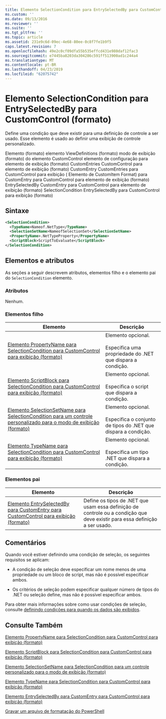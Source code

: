 ```yaml
---
title: Elemento SelectionCondition para EntrySelectedBy para CustomControl (formato) | Microsoft Docs
ms.custom: ''
ms.date: 09/13/2016
ms.reviewer: ''
ms.suite: ''
ms.tgt_pltfrm: ''
ms.topic: article
ms.assetid: 231e9c6d-09ec-4e68-80ee-0c8f7fe1b9f5
caps.latest.revision: 7
ms.openlocfilehash: 49e2c0cf09dfa55b535effcd431e980daf12fac3
ms.sourcegitcommit: e7445ba8203da304286c591ff513900ad1c244a4
ms.translationtype: MT
ms.contentlocale: pt-BR
ms.lasthandoff: 04/23/2019
ms.locfileid: "62075742"
---
```

# <a name="selectioncondition-element-for-entryselectedby-for-customcontrol-format"></a>Elemento SelectionCondition para EntrySelectedBy para CustomControl (formato)

Define uma condição que deve existir para uma definição de controle a ser usado. Esse elemento é usado ao definir uma exibição de controle personalizado.

Elemento (formato) elemento ViewDefinitions (formato) modo de exibição (formato) do elemento CustomControl elemento de configuração para elemento de exibição (formato) CustomEntries CustomControl para elemento de exibição (formato) CustomEntry CustomEntries para CustomControl para exibição ( Elemento de CustomItem Format) para CustomEntry para CustomControl para elemento de exibição (formato) EntrySelectedBy CustomEntry para CustomControl para elemento de exibição (formato) SelectionCondition EntrySelectedBy para CustomControl para exibição (formato)

## <a name="syntax"></a>Sintaxe

```xml
<SelectionCondition>
  <TypeName>Nameof.NetType</TypeName>
  <SelectionSetName>NameofSelectionSet</SelectionSetName>
  <PropertyName>.NetTypeProperty</PropertyName>
  <ScriptBlock>ScriptToEvaluate</ScriptBlock>
</SelectionCondition>
```

## <a name="attributes-and-elements"></a>Elementos e atributos

As seções a seguir descrevem atributos, elementos filho e o elemento pai do `SelectionCondition` elemento.

### <a name="attributes"></a>Atributos

Nenhum.

### <a name="child-elements"></a>Elementos filho

|Elemento|Descrição|
|-------------|-----------------|
|[Elemento PropertyName para SelectionCondition para CustomControl para exibição (formato)](./propertyname-element-for-selectioncondition-for-customcontrol-for-view-format.md)|Elemento opcional.<br /><br /> Especifica uma propriedade do .NET que dispara a condição.|
|[Elemento ScriptBlock para SelectionCondition para CustomControl para exibição (formato)](./scriptblock-element-for-selectioncondition-for-customcontrol-for-view-format.md)|Elemento opcional.<br /><br /> Especifica o script que dispara a condição.|
|[Elemento SelectionSetName para SelectionCondition para um controle personalizado para o modo de exibição (formato)](./selectionsetname-element-for-selectioncondition-for-customcontrol-for-view-format.md)|Elemento opcional.<br /><br /> Especifica o conjunto de tipos do .NET que dispara a condição.|
|[Elemento TypeName para SelectionCondition para CustomControl para exibição (formato)](./typename-element-for-selectioncondition-for-customcontrol-for-view-format.md)|Elemento opcional.<br /><br /> Especifica um tipo .NET que dispara a condição.|

### <a name="parent-elements"></a>Elementos pai

|Elemento|Descrição|
|-------------|-----------------|
|[Elemento EntrySelectedBy para CustomEntry para CustomControl para exibição (formato)](./entryselectedby-element-for-customentry-for-customcontrol-for-view-format.md)|Define os tipos de .NET que usam essa definição de controle ou a condição que deve existir para essa definição a ser usado.|

## <a name="remarks"></a>Comentários

Quando você estiver definindo uma condição de seleção, os seguintes requisitos se aplicam:

- A condição de seleção deve especificar um nome menos de uma propriedade ou um bloco de script, mas não é possível especificar ambos.

- Os critérios de seleção podem especificar qualquer número de tipos do .NET ou seleção define, mas não é possível especificar ambos.

Para obter mais informações sobre como usar condições de seleção, consulte [definindo condições para quando os dados são exibidos](./defining-conditions-for-displaying-data.md).

## <a name="see-also"></a>Consulte Também

[Elemento PropertyName para SelectionCondition para CustomControl para exibição (formato)](./propertyname-element-for-selectioncondition-for-customcontrol-for-view-format.md)

[Elemento ScriptBlock para SelectionCondition para CustomControl para exibição (formato)](./scriptblock-element-for-selectioncondition-for-customcontrol-for-view-format.md)

[Elemento SelectionSetName para SelectionCondition para um controle personalizado para o modo de exibição (formato)](./selectionsetname-element-for-selectioncondition-for-customcontrol-for-view-format.md)

[Elemento TypeName para SelectionCondition para CustomControl para exibição (formato)](./typename-element-for-selectioncondition-for-customcontrol-for-view-format.md)

[Elemento EntrySelectedBy para CustomEntry para CustomControl para exibição (formato)](./entryselectedby-element-for-customentry-for-customcontrol-for-view-format.md)

[Gravar um arquivo de formatação do PowerShell](./writing-a-powershell-formatting-file.md)
